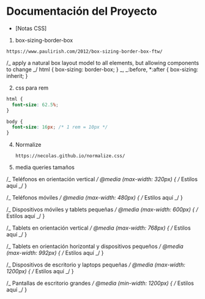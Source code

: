 # Documentación del Proyecto

- [Notas CSS]

1. box-sizing-border-box

`https://www.paulirish.com/2012/box-sizing-border-box-ftw/`

/_ apply a natural box layout model to all elements, but allowing components to change _/
html {
box-sizing: border-box;
}
_, _:before, \*:after {
box-sizing: inherit;
}

2. css para rem

```css
html {
  font-size: 62.5%;
}

body {
  font-size: 16px; /* 1 rem = 10px */
}
```

4. Normalize

   `https://necolas.github.io/normalize.css/`

5. media queries tamaños

/_ Teléfonos en orientación vertical _/
@media (max-width: 320px) {
/_ Estilos aquí _/
}

/_ Teléfonos móviles _/
@media (max-width: 480px) {
/_ Estilos aquí _/
}

/_ Dispositivos móviles y tablets pequeñas _/
@media (max-width: 600px) {
/_ Estilos aquí _/
}

/_ Tablets en orientación vertical _/
@media (max-width: 768px) {
/_ Estilos aquí _/
}

/_ Tablets en orientación horizontal y dispositivos pequeños _/
@media (max-width: 992px) {
/_ Estilos aquí _/
}

/_ Dispositivos de escritorio y laptops pequeñas _/
@media (max-width: 1200px) {
/_ Estilos aquí _/
}

/_ Pantallas de escritorio grandes _/
@media (min-width: 1200px) {
/_ Estilos aquí _/
}
